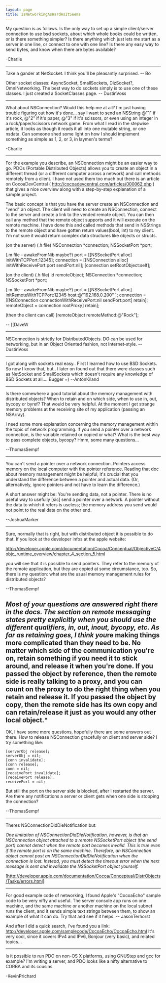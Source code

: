 ```yaml
---
layout: page
title: IsNetworkingAsHardAsItSeems
---
```


My question is as follows.  Is the only way to set up a simple client/server connection to use bsd sockets, about which whole books could be written, or is there something simpler?  Is there anything which just lets me start as a server in one line, or connect to one with one line?  Is there any easy way to send bytes, and know when there are bytes available?

-Charlie

----

Take a gander at NetSocket.  I think you'll be pleasantly surprised. -- Bo

Other socket classes: AsyncSocket, SmallSockets, DizSocket?, OmniNetworking. The best way to do sockets simply is to use one of these classes. I just created a SocketClasses page. -- DustinVoss

----

What about NSConnection?  Would this help me at all?  I'm just having trouble figuring out how it's done... say I want to send an NSString @"1" if it's rock, @"2" if it's paper, @"3" if it's scissors, or even using an integer in a rock/paper/scissors network game.  From what I read in the stepwise article, it looks as though it reads it all into one mutable string, or one nsdata.  Can someone shed some light on how I should implement something as simple as 1, 2, or 3, in laymen's terms?

-Charlie

----

For the example you describe, an NSConnection might be an easier way to go.  PDOs (Portable Distributed Objects) allows you to create an object in a different thread (or a different computer across a network) and call methods remotely from a client.  I have not used them too much but there is an article on CocoaDevCentral ( http://cocoadevcentral.com/articles/000062.php ) that gives a nice overview along with a step-by-step explanation of a sample project.

The basic concept is that you have the server create an NSConnection and "vend" an object.  The client will need to create an NSConnection, connect to the server and create a link to the vended remote object.  You can then call any method that the remote object supports and it will execute on the remote machine.  I have done this and called methods that send in NSStrings to the remote object and have gotten return values(bool, int) to my client.  I'm not sure it would return complex data structures like objects or structs.
    
(on the server)
(.h file)
    NSConnection	*connection;
    NSSocketPort  	*port;

(.m file - awakeFromNib maybe?)
    port = [[NSSocketPort alloc] initWithTCPPort:12345];
    connection = [[NSConnection alloc] initWithReceivePort:port sendPort:nil];
    [connection setRootObject:self];

(on the client)
(.h file)
    id			remoteObject;
    NSConnection	*connection;
    NSSocketPort  	*port;

(.m file - awakeFromNib maybe?)
    port = [[NSSocketPort alloc] initRemoteWithTCPPort:12345 host:@"192.168.0.200" ];
    connection = [[NSConnection connectionWithReceivePort:nil sendPort:port] retain];
    remoteObject = connection rootProxy] retain];

(then the client can call)
    [remoteObject remoteMethod:@"Rock"];

-- [[DaveW

----

NSConnection is strictly for DistributedObjects. DO can be used for networking, but in an Object Oriented fashion, not Internet-style. -- DustinVoss 

----
I got along with sockets real easy.. First I learned how to use BSD Sockets. So now I know that, but.. I later on found out that there were classes such as NetSocket and SmallSockets which doesn't require any knowledge of BSD Sockets at all.... Bugger =)  --AntonKiland

----
Is there somewhere a good tutorial about the memory management with distributed objects? When to retain and on which side, when to use in, out, bycopy or byref? That would be very helpful. At the moment I get strange memory problems at the receiving site of my application (passing an NSArray).

I need some more explanation concerning the memory management within the topic of network programming. If you send a pointer over a network connection, is the variable retained or copied or what? What is the best way to pass complete objects, bycopy? Hmm, some many questions...

--ThomasSempf

----
You can't send a pointer over a network connection. Pointers access memory on the local computer with the pointer reference. Reading that doc about memory management might be helpful; it's crucial that you understand the difference between a pointer and actual data. (Or, alternatively, ignore pointers and not have to learn the difference.)

A short answer might be: You're sending data, not a pointer. There is no useful way to usefully [sic] send a pointer over a network. A pointer without the data to which it refers is useless; the memory address you send would not point to the real data on the other end. 

--JoshuaMarker

----

Sure, normally that is right, but with distributed object it is possible to do that. If you look at the developer infos at the apple website:

http://developer.apple.com/documentation/Cocoa/Conceptual/ObjectiveC/4objc_runtime_overview/chapter_4_section_5.html

you will see that it is possible to send pointers. They refer to the memory of the remote application, but they are copied at some circumstance, too. So, there is my question: what are the usual memory management rules for distributed objects?

--ThomasSempf

*Most of your questions are answered right there in the docs. The section on remote messaging states pretty explicitly when you should use the different qualifiers, in, out, inout, bycopy, etc. As far as retaining goes, I think you*re making things more complicated than they need to be. No matter which side of the communication you're on, retain something if you need it to stick around, and release it when you're done. If you passed the object by reference, then the remote side is really talking to a proxy, and you can count on the proxy to do the right thing when you retain and release it. If you passed the object by copy, then the remote side has its own copy and can retain/release it just as you would any other local object.*
----

OK, I have some more questions, hopefully there are some answers out there. How to release NSConnection gracefully on client and server side?
I try something like:

    
	[serverObj release];
	serverObj = nil;
	[conn invalidate];
	[conn release];
	conn = nil;
	[receivePort invalidate];
	[receivePort release];
	receivePort = nil;	


But still the port on the server side is blocked, after I restarted the server. Are there any notifications a server or client gets when one side is stopping the connection?

--ThomasSempf

----

Theres     NSConnectionDidDieNotification but:

*One limitation of NSConnectionDidDieNotification, however, is that an NSConnection object attached to a remote NSSocketPort object (the send port) cannot detect when the remote port becomes invalid. This is true even if the remote port is on the same machine. Therefore, an NSConnection object cannot post an NSConnectionDidDieNotification when the connection is lost. Instead, you must detect the timeout error when the next message is sent and invalidate the NSSocketPort object yourself.*

[http://developer.apple.com/documentation/Cocoa/Conceptual/DistrObjects/Tasks/errors.html]

----

For good example code of networking, I found Apple's "CocoaEcho" sample code to be very nifty and useful. The server console app runs on one machine, and the same machine or another machine on the local subnet runs the client, and it sends simple text strings between them, to show an example of what it can do. Try that and see if it helps. -- JasonTerhorst

And after I did a quick search, I've found you a link: http://developer.apple.com/samplecode/CocoaEcho/CocoaEcho.html
It's very cool, since it covers IPv4 and IPv6, Bonjour (very basic), and related topics...

----

Is it possible to run PDO on non-OS X platforms, using GNUStep and gcc for example?  I'm writing a server, and PDO looks like a nifty alternative to CORBA and its cousins.

-KevinPrichard

